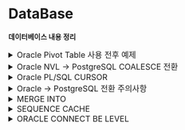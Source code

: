 # DataBase
**데이터베이스 내용 정리**

<details>
<summary style="font-size:16px ">Oracle Pivot Table 사용 전후 예제</summary>
<div markdown="1">

### Oralce 11g 이전 Pivot 사용 X

```sql
SELECT *
  FROM ( 피벗 대상 쿼리문 )
 PIVOT ( 그룹합수(집계컬럼) FOR 피벗컬럼 IN (피벗컬럼값 AS 별칭 ... )
 
ST AS	-- SALES TARGET
(
	SELECT
		DEALER_NM, DSPY_RANK, 'New Vehicle Sales' CATE1, CATE2, CATE3
		, NVL(SUM(DECODE(MON, '01', SALES_TARGET)),0) AS JAN		
		, NVL(SUM(DECODE(MON, '02', SALES_TARGET)),0) AS FEB
		, NVL(SUM(DECODE(MON, '03', SALES_TARGET)),0) AS MAR
		, NVL(SUM(DECODE(MON, '04', SALES_TARGET)),0) AS APR
		, NVL(SUM(DECODE(MON, '05', SALES_TARGET)),0) AS MAY
		, NVL(SUM(DECODE(MON, '06', SALES_TARGET)),0) AS JUN
		, NVL(SUM(DECODE(MON, '07', SALES_TARGET)),0) AS JUL
		, NVL(SUM(DECODE(MON, '08', SALES_TARGET)),0) AS AUG
		, NVL(SUM(DECODE(MON, '09', SALES_TARGET)),0) AS SEP
		, NVL(SUM(DECODE(MON, '10', SALES_TARGET)),0) AS OCT
		, NVL(SUM(DECODE(MON, '11', SALES_TARGET)),0) AS NOV
		, NVL(SUM(DECODE(MON, '12', SALES_TARGET)),0) AS DEC
		, NVL(SUM(SALES_TARGET),0) AS TOT
	FROM 
	(
		SELECT 
			CASE DEALER_ID WHEN 'DT00000' THEN '렉서스 강남'
					       WHEN 'CW00000' THEN '렉서스 용산'
					       WHEN 'CT00000' THEN '렉서스 분당'
					       WHEN 'SY00000' THEN '렉서스 인천'
					       WHEN 'KM00000' THEN '렉서스 부산'
					       WHEN 'NY00000' THEN '렉서스 광주'
					       WHEN 'YM00000' THEN '렉서스 대구'
					       WHEN 'JB00000' THEN '렉서스 대전' END DEALER_NM,
			TARGET_M MON,
			DSPY_RANK,
			SUM(SALES_TARGET_QTY) SALES_TARGET,
			'Sales(Delivery)' CATE2, 'Target' CATE3
		FROM
		(
			SELECT
				CASE WHEN VMTS.DEALER_ID = 'PM00000' THEN 'DT00000' ELSE VMTS.DEALER_ID END DEALER_ID,
				TO_CHAR(TO_DATE(TARGET_YM, 'YYYYMM'), 'MM') TARGET_M,
				SALES_TARGET_QTY,
				D.DSPY_RANK DSPY_RANK
			FROM
				VT_MONTHLY_TARGET_SHOP VMTS INNER JOIN DEALER D
				ON VMTS.DEALER_ID = D.DEALER_ID
			WHERE 
				SUBSTR(TARGET_YM, 1, 4) = '2023'
		) A
		GROUP BY 
			DEALER_ID, TARGET_M, DSPY_RANK
		UNION 
		SELECT 
			'Total' DEALER_NM,
			TARGET_M MON,
			99 DSPY_RANK,
			SUM(SALES_TARGET_QTY) SALES_TARGET,
			'Sales(Delivery)' CATE2, 'Target' CATE3
		FROM 
		(
			SELECT
				CASE WHEN VMTS.DEALER_ID = 'PM00000' THEN 'DT00000' ELSE VMTS.DEALER_ID END DEALER_ID,
				TO_CHAR(TO_DATE(TARGET_YM, 'YYYYMM'), 'MM') TARGET_M,
				SALES_TARGET_QTY,
				D.DSPY_RANK DSPY_RANK
			FROM
				VT_MONTHLY_TARGET_SHOP VMTS INNER JOIN DEALER D
				ON VMTS.DEALER_ID = D.DEALER_ID
			WHERE 
				SUBSTR(TARGET_YM, 1, 4) = '2023'			
		) A2
		GROUP BY 
			TARGET_M
	) B
	GROUP BY 
		DEALER_NM, DSPY_RANK, CATE2, CATE3
)
```

### Oralce 11g Pivot 사용 O

```sql
ST AS	-- SALES TARGET
(
	SELECT
		DEALER_NM, DSPY_RANK, 'New Vehicle Sales' CATE1, CATE2, CATE3, 
		NVL(JAN,0) JAN,
		NVL(FEB,0) FEB,
		NVL(MAR,0) MAR,
		NVL(APR,0) APR,
		NVL(MAY,0) MAY,
		NVL(JUN,0) JUN,
		NVL(JUL,0) JUL,
		NVL(AUG,0) AUG,
		NVL(SEP,0) SEP,
		NVL(OCT,0) OCT,
		NVL(NOV,0) NOV,
		NVL(DEC,0) DEC,
		NVL(JAN+FEB+MAR+APR+MAY+JUN+JUL+AUG+SEP+OCT+NOV+DEC,0) TOT
	FROM 
	(
		SELECT 
			CASE DEALER_ID WHEN 'DT00000' THEN '렉서스 강남'
					       WHEN 'CW00000' THEN '렉서스 용산'
					       WHEN 'CT00000' THEN '렉서스 분당'
					       WHEN 'SY00000' THEN '렉서스 인천'
					       WHEN 'KM00000' THEN '렉서스 부산'
					       WHEN 'NY00000' THEN '렉서스 광주'
					       WHEN 'YM00000' THEN '렉서스 대구'
					       WHEN 'JB00000' THEN '렉서스 대전' END DEALER_NM,
			TARGET_M MON,
			DSPY_RANK,
			SUM(SALES_TARGET_QTY) SALES_TARGET,
			'Sales(Delivery)' CATE2, 'Target' CATE3
		FROM
		(
			SELECT
				CASE WHEN VMTS.DEALER_ID = 'PM00000' THEN 'DT00000' ELSE VMTS.DEALER_ID END DEALER_ID,
				TO_CHAR(TO_DATE(TARGET_YM, 'YYYYMM'), 'MM') TARGET_M,
				SALES_TARGET_QTY,
				D.DSPY_RANK DSPY_RANK
			FROM
				VT_MONTHLY_TARGET_SHOP VMTS INNER JOIN DEALER D
				ON VMTS.DEALER_ID = D.DEALER_ID
			WHERE 
				SUBSTR(TARGET_YM, 1, 4) = '2023'			
		) A
		GROUP BY 
			DEALER_ID, TARGET_M, DSPY_RANK
		UNION 
		SELECT 
			'Total' DEALER_NM,
			TARGET_M MON,
			99 DSPY_RANK,
			SUM(SALES_TARGET_QTY) SALES_TARGET,
			'Sales(Delivery)' CATE2, 'Target' CATE3
		FROM 
		(
			SELECT
				CASE WHEN VMTS.DEALER_ID = 'PM00000' THEN 'DT00000' ELSE VMTS.DEALER_ID END DEALER_ID,
				TO_CHAR(TO_DATE(TARGET_YM, 'YYYYMM'), 'MM') TARGET_M,
				SALES_TARGET_QTY,
				D.DSPY_RANK DSPY_RANK
			FROM
				VT_MONTHLY_TARGET_SHOP VMTS INNER JOIN DEALER D
				ON VMTS.DEALER_ID = D.DEALER_ID
			WHERE 
				SUBSTR(TARGET_YM, 1, 4) = '2023'			
		) A2
		GROUP BY 
			TARGET_M
	) B
	PIVOT(
			SUM(SALES_TARGET) FOR MON IN (
									'01' AS JAN,
									'02' AS FEB,
									'03' AS MAR,
									'04' AS APR,
									'05' AS MAY,
									'06' AS JUN,
									'07' AS JUL,
									'08' AS AUG,
									'09' AS SEP,
									'10' AS OCT,
									'11' AS NOV,
									'12' AS DEC
									))
)
```

</div>
</details>

<details>
<summary style="font-size:16px ">Oracle NVL -> PostgreSQL COALESCE 전환</summary>
<div markdown="1">

### NVL 함수 PostgreSQL 대체 함수 COALESCE

* ORACLE 에서는 ''(싱글 쿼테이션)을 NULL로 취급하지만, PostgreSQL 에서는 '' 과 NULL을 다른 값으로 취급하기에 ORACLE과 동일한 결과를 얻기 위해서는 NULLIF 함수를 사용하여 name 항목의 값이 '' 인 경우 NULL을 리턴하도록 변환시켜주어야 합니다.

```SQL
 -- ORACLE 
 SELECT NO, COALESCE(NAME, 'NONE') FROM TESTTABLE;

 -- POSTGRESQL
 SELECT COALESCE(NULLIF(NAME, ''), 'NONE) FROM TESTTABLE;
```

</div>
</details>

<details>
<summary style="font-size:16px ">Oracle PL/SQL CURSOR</summary>
<div markdown="1">

### Oralce CURSOR

* CURSOR : **ORACLE 서버에서 할당한 전용 메모리 영역에 대한 포인터. (질의의 결과로 얻어진 여러 행이 저장된 메모리상의 위치)**
* 커서는 주로 SELECT 문의 결과 집합을 처리하는데 사용된다.
* 즉, 대부분 SQL 결과 ROW는 여러개 -> 커서를 사용함으로써 ROW에 순차적으로 접근한다.

**Cursor 종류**

1. 명시적 커서 : 사용자가 직접 정의해서 사용
2. 묵시적 커서 : 오라클 내부에서 자동 생성 후 SQL 문장 실행될 때마다 자동으로 만들어져 사용

**Cursor 속성**

* %Found : Fetch 발생하면 true 반환
* %isOpen : 커서 오픈 상태일 경우 true 반환
* %NotFound : 할당할 레코드가 없는 경우 true 반환
* %RowCount : 카운터 역할 오픈 시 0, Fetch 발생할 때마다 1씩 증가

**Cursor 처리 단계 (명시적 커서)**

1. Cursor -> 명시적 커서 선언
2. Open -> 명시적 커서 오픈
3. Fetch -> 커서 데이터 추출
4. Close -> 커서 종료

```sql
-- 명시적 커서 사용 예제
DECLARE
	emp_id number(10);
	emp_name varchar2(20);
	emp_salary number(20);
	
CURSOR cul IS
	select EMPLOYEE_ID, LAST_NAME, SALARY 
	from EMPLOYEES e2 
	where DEPARTMENT_ID='50';
	
BEGIN
	OPEN cul;

	dbms_output.put_line('사번   이름   급여 ');

	LOOP 
		FETCH cul INTO emp_id, emp_name, emp_salary;
		EXIT WHEN cul%NOTFOUND;
	
		dbms_output.put_line(emp_id || ' ' || emp_name || ' ' || emp_salary);
	END LOOP;
	CLOSE cul;
END;

-- Cursor 반복문 사용 방법
For [Record Name] IN [Cursor Name] LOOP

	-- 명시적 커서의 OPEN, FETCH가 자동으로 수행
	SQL Sentences;
    
END LOOP; 
-- 루프문을 빠져 나갈 때 커서가 자동으로 종료

-- Cursor 반복문 사용 예제
DECLARE
	CURSOR emp_cur IS
	SELECT EMPLOYEE_ID, LAST_NAME FROM EMPLOYEES e2
	WHERE SALARY < 5000;
	
BEGIN
	FOR emp_rec IN emp_cur LOOP
		dbms_output.put_line(emp_rec.employee_id || ' ' || emp_rec.last_name);
	END LOOP;
END;

```

</div>
</details>

<details>
<summary style="font-size:16px ">Oracle -> PostgreSQL 전환 주의사항</summary>
<div markdown="1">

### 날짜 형변환

```SQL
-- ORACLE 정상 조회
SELECT TO_DATE(ORDER_DT, 'YYYY-MM-DD') FROM PT_ORDER;

-- POSTGRESQL ERROR - (date/time field value out of range: "9999-99-99")
SELECT TO_DATE(ORDER_DT, 'YYYY-MM-DD') FROM PT_ORDER;
```

* POSTGRESQL은 데이터가 DATE형식에 맞지 않으면 위에 에러 발생.
* 에러 해결 방법은 아래와 같다.
	* 잘못된 날짜를 무시하고 유효한 날짜만 반환
	* 잘못된 날짜를 수정하여 반환

```SQL
-- AS-IS ORACLE
SELECT TO_DATE(ORDER_DT, 'YYYY-MM-DD') FROM PT_ORDER;

-- TO-BE POSTGRESQL (잘못된 날짜를 수정하여 반환)
SELECT
	CASE
		WHEN SUBSTRING(ORDER_DT,6,5) = '99-99' THEN SUBSTRING(ORDER_DT,1,5) || '12-31'
		ELSE ORDER_DT
	END
FROM
	PT_ORDER
WHERE 
	ORDER_DT = '9999-99-99';
```

</div>
</details>

<details>
<summary style="font-size:16px ">MERGE INTO</summary>
<div markdown="1">

### MERGE INTO

* 테이블에 데이터가 이미 존재하면 업데이트, 존재하지 않으면 입력하는 경우 작업을 한번에 처리하는 MERGE INTO 문 활용. (ORACLE, POSTGRESQL 둘 다 활용 가능)

![alt text](image.png)

```SQL
-- MERGE INTO 기본 사용 방법
MERGE INTO [TABLE / VIEW] -- update 또는 insert할 테이블 혹은 뷰
    USING [TABLE / VIEW / DUAL] -- 비교할 대상 테이블 혹은 뷰 (위 테이블과 동일할 경우 DUAL을 사용)
    ON [조건] -- UPDATE 와 INSERT 처리할 조건문 (조건이 일치하면 UPDATE / 불일치 시 INSERT)
    WHEN MATCHED THEN  -- 일치하는 경우
          UPDATE SET
          [COLUMN1] = [VALUE1],
          [COLUMN2] = [VALUE2],
          ...
          (DELETE [TABLE] WHERE [COLUMN 1] = [VALUE 1] AND ...) -- UPDATE 뿐만 아니라 DELETE 구문도 사용 가능
    WHEN NOT MATCHED THEN  -- 일치하지 않는 경우
         INSERT (COLUMN1, COLUMN2, ...)
         VALUES (VALUE1, VALUE2, ...)

-- 실사용예제
MERGE INTO TB_SCORE S 
	USING DUAL 
	ON 
	(
	S.COURSE_ID = 'C1' 
	AND S.STUDENT_ID = 'S1'
	)    
	WHEN MATCHED THEN       
		UPDATE
			SET
			S.SCORE = 20     
	WHEN NOT MATCHED THEN       
		INSERT
			(S.COURSE_ID,
			S.STUDENT_ID,
			S.SCORE)       
		VALUES ('C1',
	'S1',
	20);
```

</div>
</details>

<details>
<summary style="font-size:16px ">SEQUENCE CACHE</summary>
<div markdown="1">

### SEQUENCE CACHE

* 신규 테이블의 데이터 저장 중 SEQUENCE 값이 1씩 정상적으로 증가하지 않는 경우는 CACHE가 지정되어있을 확률이 높습니다.
* SEQUENCE CACHE 란?
	* 속도를 위해 사용하며, 시퀀스를 요청할 때마다 데이터 사전에 접근하는 것이 아닌 캐시로 지정된 크기만큼 캐시 메모리(Library Cache)에 올려두고 사용합니다.
* 무조건적으로 사용하는 것이 좋다?
	* DB의 비정상적인 종료로 인하여 종료될 때 Library Cache가 소멸되므로 비정상적으로 SEQUENCE가 증가할 수 있는 문제점이 발생할 수도 있습니다.

**결론**

* 생성되는 시퀀스 값이 비즈니스 로직에서 중요한 역할을 하고, 반드시 1씩 채번이 되어야하는 경우에는 NOCACHE로 시퀀스를 생성해야합니다.
* 시퀀스가 로직 상 중요하지 않고 값의 PK용도로만 사용한다면 CACHE를 지정하여 속도에 도움을 줄 수 있습니다.
* CACHE 문제가 발생하는 환경은 대부분 RAC 환경이라고 한다. (RAC환경은 잘모르니까 나중에 알아보자...)

</div>
</details>

<details>
<summary style="font-size:16px ">ORACLE CONNECT BE LEVEL</summary>
<div markdown="1">

### CONNECT BE LEVEL

* 

</div>
</details>